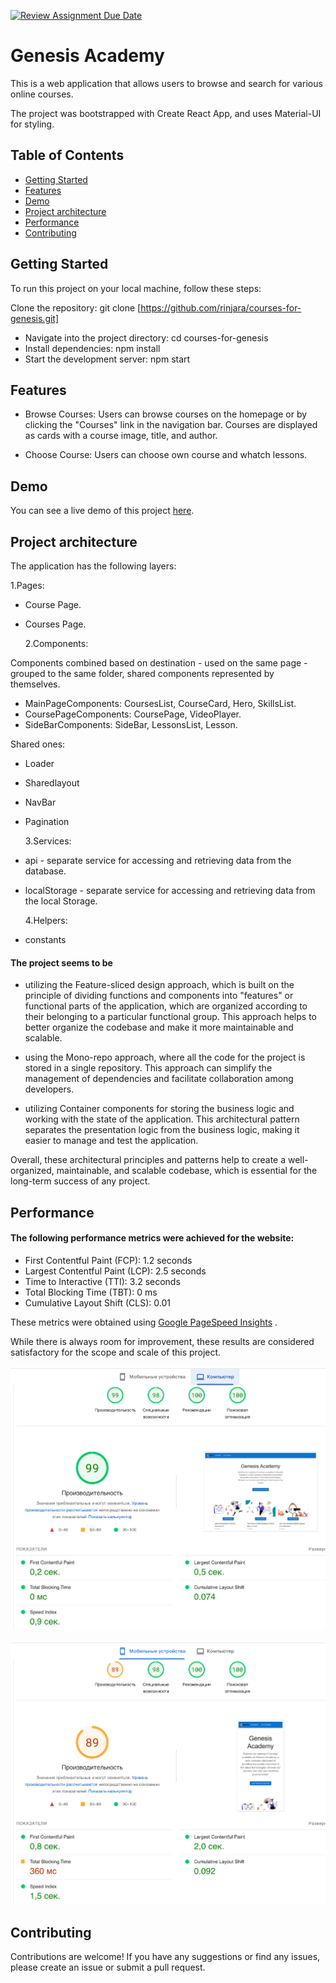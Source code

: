[![Review Assignment Due Date](https://classroom.github.com/assets/deadline-readme-button-24ddc0f5d75046c5622901739e7c5dd533143b0c8e959d652212380cedb1ea36.svg)](https://classroom.github.com/a/_2xjYeZK)

# Genesis Academy

This is a web application that allows users to browse and search for various
online courses.

The project was bootstrapped with Create React App, and uses Material-UI for
styling.

## Table of Contents

- [Getting Started](#getting-started)
- [Features](#features)
- [Demo](#demo)
- [Project architecture](#project-architecture)
- [Performance](#performance)
- [Contributing](#contributing)

## Getting Started

To run this project on your local machine, follow these steps:

Clone the repository: git clone
[https://github.com/rinjara/courses-for-genesis.git]

- Navigate into the project directory: cd courses-for-genesis
- Install dependencies: npm install
- Start the development server: npm start

## Features

- Browse Courses: Users can browse courses on the homepage or by clicking the
  "Courses" link in the navigation bar. Courses are displayed as cards with a
  course image, title, and author.

- Choose Course: Users can choose own course and whatch lessons.

## Demo

You can see a live demo of this project
[here](https://rinjara.github.io/courses-for-genesis/).

## Project architecture

The application has the following layers:

1.Pages:

- Course Page.
- Courses Page.

  2.Components:

Components combined based on destination - used on the same page - grouped to
the same folder, shared components represented by themselves.

- MainPageComponents: CoursesList, CourseCard, Hero, SkillsList.
- CoursePageComponents: CoursePage, VideoPlayer.
- SideBarComponents: SideBar, LessonsList, Lesson.

Shared ones:

- Loader
- Sharedlayout
- NavBar
- Pagination

  3.Services:

- api - separate service for accessing and retrieving data from the database.
- localStorage - separate service for accessing and retrieving data from the
  local Storage.

  4.Helpers:

- constants

#### The project seems to be

- utilizing the Feature-sliced design approach, which is built on the principle
  of dividing functions and components into "features" or functional parts of
  the application, which are organized according to their belonging to a
  particular functional group. This approach helps to better organize the
  codebase and make it more maintainable and scalable.

- using the Mono-repo approach, where all the code for the project is stored in
  a single repository. This approach can simplify the management of dependencies
  and facilitate collaboration among developers.

- utilizing Container components for storing the business logic and working with
  the state of the application. This architectural pattern separates the
  presentation logic from the business logic, making it easier to manage and
  test the application.

Overall, these architectural principles and patterns help to create a
well-organized, maintainable, and scalable codebase, which is essential for the
long-term success of any project.

## Performance

#### The following performance metrics were achieved for the website:

- First Contentful Paint (FCP): 1.2 seconds
- Largest Contentful Paint (LCP): 2.5 seconds
- Time to Interactive (TTI): 3.2 seconds
- Total Blocking Time (TBT): 0 ms
- Cumulative Layout Shift (CLS): 0.01

These metrics were obtained using
[Google PageSpeed Insights](https://pagespeed.web.dev/) .

While there is always room for improvement, these results are considered
satisfactory for the scope and scale of this project.

![Project performance on Decktop skreens](./assets/Desktop-performance.jpg)

![Project performance on Mobile skreens](./assets/Mobile-performance.jpg)

## Contributing

Contributions are welcome! If you have any suggestions or find any issues,
please create an issue or submit a pull request.
